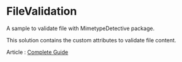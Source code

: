 # FileValidation

A sample to validate file with MimetypeDetective package.

This solution contains the custom attributes to validate file content.

Article : [Complete Guide](https://SoranRad.com/file-validation-net/)
